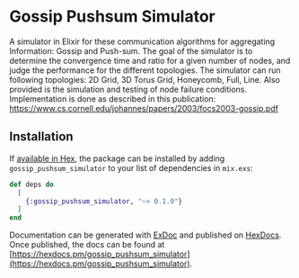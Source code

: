 # Gossip Pushsum Simulator

A simulator in Elixir for these communication algorithms for aggregating Information: Gossip and Push-sum. 
The goal of the simulator is to determine the convergence time and ratio for a given number of nodes, and judge the performance for the different topologies. 
The simulator can run following topologies: 2D Grid, 3D Torus Grid, Honeycomb, Full, Line. 
Also provided is the simulation and testing of node failure conditions.
Implementation is done as described in this publication: https://www.cs.cornell.edu/johannes/papers/2003/focs2003-gossip.pdf

## Installation

If [available in Hex](https://hex.pm/docs/publish), the package can be installed
by adding `gossip_pushsum_simulator` to your list of dependencies in `mix.exs`:

```elixir
def deps do
  [
    {:gossip_pushsum_simulator, "~> 0.1.0"}
  ]
end
```

Documentation can be generated with [ExDoc](https://github.com/elixir-lang/ex_doc)
and published on [HexDocs](https://hexdocs.pm). Once published, the docs can
be found at [https://hexdocs.pm/gossip_pushsum_simulator](https://hexdocs.pm/gossip_pushsum_simulator).

